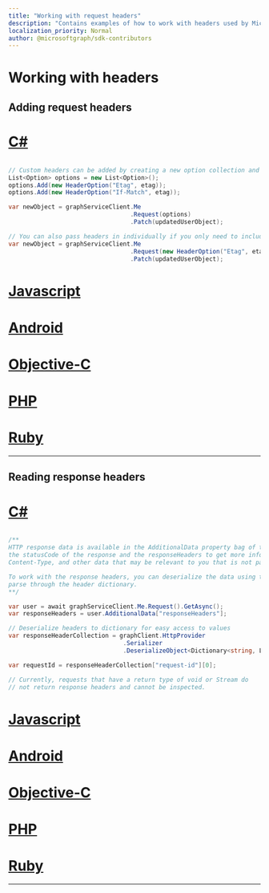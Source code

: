 ```yaml
---
title: "Working with request headers"
description: "Contains examples of how to work with headers used by Microsoft Graph."
localization_priority: Normal
author: @microsoftgraph/sdk-contributors
---
```


# Working with headers


## Adding request headers

# [C#](#tab/CS)

```csharp

// Custom headers can be added by creating a new option collection and adding it to the request object.
List<Option> options = new List<Option>();
options.Add(new HeaderOption("Etag", etag));
options.Add(new HeaderOption("If-Match", etag));

var newObject = graphServiceClient.Me
                                  .Request(options)
                                  .Patch(updatedUserObject);

// You can also pass headers in individually if you only need to include one header
var newObject = graphServiceClient.Me
                                  .Request(new HeaderOption("Etag", etag))
                                  .Patch(updatedUserObject);

```

# [Javascript](#tab/Javascript)

<!-- TODO -->

# [Android](#tab/Android)

<!-- TODO -->

# [Objective-C](#tab/Objective-C)

<!-- TODO -->

# [PHP](#tab/PHP)

<!-- TODO -->

# [Ruby](#tab/Ruby)

<!-- TODO -->

---

## Reading response headers

# [C#](#tab/CS)

```csharp

/**
HTTP response data is available in the AdditionalData property bag of the response object. You can access both
the statusCode of the response and the responseHeaders to get more information, such as the request ID,
Content-Type, and other data that may be relevant to you that is not part of the object model inherently.

To work with the response headers, you can deserialize the data using the client's serializer to make it easy to
parse through the header dictionary.
**/

var user = await graphServiceClient.Me.Request().GetAsync();
var responseHeaders = user.AdditionalData["responseHeaders"];

// Deserialize headers to dictionary for easy access to values
var responseHeaderCollection = graphClient.HttpProvider
                                .Serializer
                                .DeserializeObject<Dictionary<string, List<string>>>(responseHeaders.ToString());

var requestId = responseHeaderCollection["request-id"][0];

// Currently, requests that have a return type of void or Stream do
// not return response headers and cannot be inspected.

```

# [Javascript](#tab/Javascript)

<!-- TODO -->

# [Android](#tab/Android)

<!-- TODO -->

# [Objective-C](#tab/Objective-C)

<!-- TODO -->

# [PHP](#tab/PHP)

<!-- TODO -->

# [Ruby](#tab/Ruby)

<!-- TODO -->

---